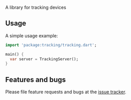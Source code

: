 A library for tracking devices

## Usage

A simple usage example:

```dart
import 'package:tracking/tracking.dart';

main() {
  var server = TrackingServer();
}
```

## Features and bugs

Please file feature requests and bugs at the [issue tracker][tracker].

[tracker]: https://github.com/DISCOOS/sarsys-backend
